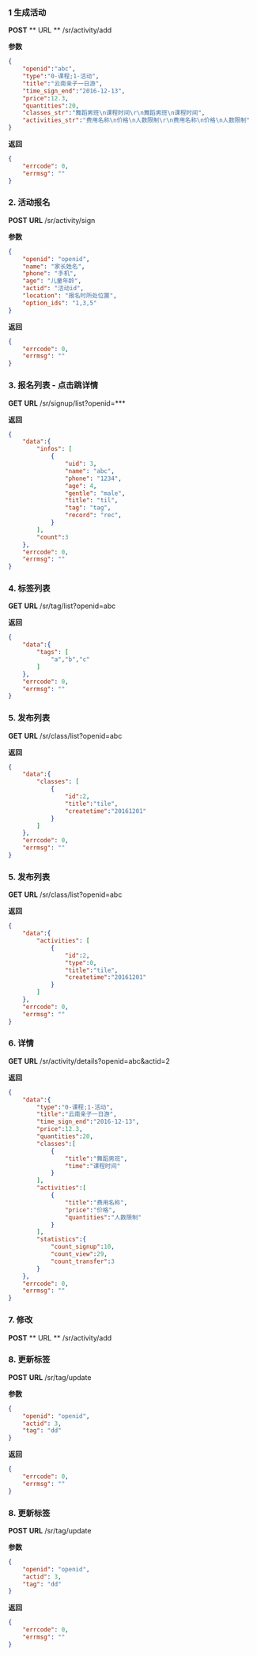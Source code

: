 ### 1 生成活动 
**POST**
** URL ** /sr/activity/add

**参数**
```json
{
	"openid":"abc",
	"type":"0-课程;1-活动",
	"title":"云南亲子一日游",
	"time_sign_end":"2016-12-13",
	"price":12.3,
	"quantities":20,
	"classes_str":"舞蹈男班\n课程时间\r\n舞蹈男班\n课程时间",
	"activities_str":"费用名称\n价格\n人数限制\r\n费用名称\n价格\n人数限制"
}
```
**返回**
```json
{
	"errcode": 0,
	"errmsg": ""
}
```

### 2. 活动报名
**POST**
**URL** /sr/activity/sign

**参数**
```json
{
	"openid": "openid",
	"name": "家长姓名",
	"phone": "手机",
	"age": "儿童年龄",
	"actid": "活动id",
	"location": "报名时所处位置",
	"option_ids": "1,3,5"
}
```
**返回**
```json
{
	"errcode": 0,
	"errmsg": ""
}
```

### 3. 报名列表 - 点击跳详情
**GET**
**URL** /sr/signup/list?openid=***

**返回**
```json
{
	"data":{
		"infos": [
			{
				"uid": 3,
				"name": "abc",
				"phone": "1234",
				"age": 4,
				"gentle": "male",
				"title": "til",
				"tag": "tag",
				"record": "rec",
			}
		],
		"count":3
	},
	"errcode": 0,
	"errmsg": ""
}
```

### 4. 标签列表
**GET**
**URL** /sr/tag/list?openid=abc

**返回**
```json
{
	"data":{
		"tags": [
			"a","b","c"
		]
	},
	"errcode": 0,
	"errmsg": ""
}
```

### 5. 发布列表
**GET**
**URL** /sr/class/list?openid=abc

**返回**
```json
{
	"data":{
		"classes": [
			{
				"id":2,
				"title":"tile",
				"createtime":"20161201"
			}
		]
	},
	"errcode": 0,
	"errmsg": ""
}
```

### 5. 发布列表
**GET**
**URL** /sr/class/list?openid=abc

**返回**
```json
{
	"data":{
		"activities": [
			{
				"id":2,
				"type":0,
				"title":"tile",
				"createtime":"20161201"
			}
		]
	},
	"errcode": 0,
	"errmsg": ""
}
```

### 6. 详情
**GET**
**URL** /sr/activity/details?openid=abc&actid=2

**返回**
```json
{
	"data":{
		"type":"0-课程;1-活动",
		"title":"云南亲子一日游",
		"time_sign_end":"2016-12-13",
		"price":12.3,
		"quantities":20,
		"classes":[
			{
				"title":"舞蹈男班",
				"time":"课程时间"
			}
		],
		"activities":[
			{
				"title":"费用名称",
				"price":"价格",
				"quantities":"人数限制"
			}
		],
		"statistics":{
			"count_signup":10,
			"count_view":29,
			"count_transfer":3
		}
	},
	"errcode": 0,
	"errmsg": ""
}
```

### 7. 修改
**POST**
** URL ** /sr/activity/add

### 8. 更新标签
**POST**
**URL** /sr/tag/update

**参数**
```json
{
	"openid": "openid",
	"actid": 3,
	"tag": "dd"
}
```
**返回**
```json
{
	"errcode": 0,
	"errmsg": ""
}
```

### 8. 更新标签
**POST**
**URL** /sr/tag/update

**参数**
```json
{
	"openid": "openid",
	"actid": 3,
	"tag": "dd"
}
```
**返回**
```json
{
	"errcode": 0,
	"errmsg": ""
}
```

